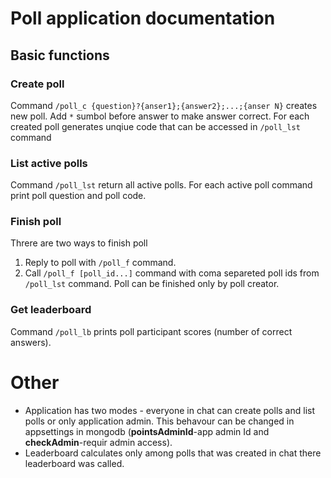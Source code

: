# Poll application documentation
## Basic functions
### Create poll
Command `/poll_c {question}?{anser1};{answer2};...;{anser N}` creates new poll. Add `*` sumbol before answer to make answer correct.
For each created poll generates unqiue code that can be accessed in `/poll_lst` command
### List active polls
Command `/poll_lst` return all active polls. For each active poll command print poll question and poll code.

### Finish poll
Threre are two ways to finish poll
1. Reply to poll with `/poll_f` command.
2. Call  `/poll_f [poll_id...]` command with coma separeted poll ids from `/poll_lst` command.
Poll can be finished only by poll creator.

### Get leaderboard
Command `/poll_lb` prints poll participant scores (number of correct answers).

# Other
- Application has two modes - everyone in chat can create polls and list polls or only application admin. This behavour can be changed in appsettings in mongodb (**pointsAdminId**-app admin Id and **checkAdmin**-requir admin access).
- Leaderboard calculates only among polls that was created in chat there leaderboard was called.